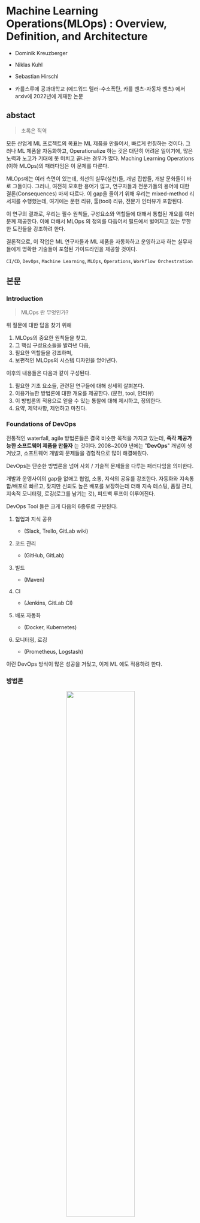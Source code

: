 # Machine Learning Operations(MLOps) : Overview, Definition, and Architecture

- Dominik Kreuzberger
- Niklas Kuhl
- Sebastian Hirschl

- 카를스루에 공과대학교 (에드워드 텔러-수소폭탄, 카를 벤츠-자동차 벤츠) 에서 arxiv에 2022년에 게재한 논문

## abstact

> 초록은 직역

모든 산업계 ML 프로젝트의 목표는 ML 제품을 만들어서, 빠르게 런칭하는 것이다. 그러나 ML 제품을 자동화하고, Operationalize 하는 것은 대단히 어려운 일이기에, 많은 노력과 노고가 기대에 못 미치고 끝나는 경우가 많다. Maching Learning Operations (이하 MLOps)의 패러다임은 이 문제를 다룬다.

MLOps에는 여러 측면이 있는데, 최선의 실무(실천)들, 개념 집합들, 개발 문화들이 바로 그들이다.
그러나, 여전히 모호한 용어가 많고, 연구자들과 전문가들의 용어에 대한 결론(Consequences) 마저 다르다. 이 gap을 줄이기 위해 우리는 mixed-method 리서치를 수행했는데, 여기에는 문헌 리뷰, 툴(tool) 리뷰, 전문가 인터뷰가 포함된다.

이 연구의 결과로, 우리는 필수 원칙들, 구성요소와 역할들에 대해서 통합된 개요를 여러분께 제공한다. 이에 더해서 MLOps 의 정의를 다듬어서 필드에서 벌어지고 있는 무한한 도전들을 강조하려 한다.

결론적으로, 이 작업은 ML 연구자들과 ML 제품을 자동화하고 운영하고자 하는 실무자들에게 명확한 기술들이 포함된 가이드라인을 제공할 것이다.

`CI/CD`, `DevOps`, `Machine Learning`, `MLOps`, `Operations`, `Workflow Orchestration`

## 본문

### Introduction

> MLOps 란 무엇인가?

위 질문에 대한 답을 찾기 위해

1. MLOps의 중요한 원칙들을 찾고,
2. 그 핵심 구성요소들을 발라낸 다음,
3. 필요한 역할들을 강조하며,
4. 보편적인 MLOps의 시스템 디자인을 얻어낸다.

이후의 내용들은 다음과 같이 구성된다.

1. 필요한 기초 요소들, 관련된 연구들에 대해 상세히 살펴본다.
2. 이용가능한 방법론에 대한 개요를 제공한다. (문헌, tool, 인터뷰)
3. 이 방법론의 적용으로 얻을 수 있는 통찰에 대해 제시하고, 정의한다.
4. 요약, 제약사항, 제언하고 마친다.

### Foundations of DevOps

전통적인 waterfall, agile 방법론들은 결국 비슷한 목적을 가지고 있는데, **즉각 제공가능한 소프트웨어 제품을 만들자** 는 것이다. 2008~2009 년에는 "**DevOps**" 개념이 생겨났고, 소프트웨어 개발의 문제들을 경험적으로 많이 해결해줬다.

DevOps는 단순한 방법론을 넘어 사회 / 기술적 문제들을 다루는 패러다임을 의미한다.

개발과 운영사이의 gap을 없애고 협업, 소통, 지식의 공유를 강조한다. 자동화와 지속통합/배포로 빠르고, 잦지만 신뢰도 높은 배포를 보장하는데 더해 지속 테스팅, 품질 관리, 지속적 모니터링, 로깅(로그를 남기는 것), 피드백 루프이 이루어진다.

DevOps Tool 들은 크게 다음의 6종류로 구분된다.

1. 협업과 지식 공유

   - (Slack, Trello, GitLab wiki)

2. 코드 관리

   - (GitHub, GitLab)

3. 빌드

   - (Maven)

4. CI

   - (Jenkins, GitLab CI)

5. 배포 자동화

   - (Docker, Kubernetes)

6. 모니터링, 로깅
   - (Prometheus, Logstash)

이런 DevOps 방식이 많은 성공을 거뒀고, 이제 ML 에도 적용하려 한다.

### 방법론

<p align="center">
<img src="./assets/OverviewOfTheMethodology.png" style="width: 60%"/>
</p>

학술계의 인사이트, 실무진의 전문성을 모두 놓치지 않기 위해 문헌, Tool, Interview의 3가지 방법론을 모두 사용해 MLOps의 개념을 정립하고, 이후 결과 파트에서 그 내용에 대해 설명한다.

#### Literature Review

- Webster and Watson 의 논문 리뷰 방법론을 참고해 수행됨.
- Barbara Kitchenham의 [Systematic literature reviews in software engineering – A systematic literature review](https://www.sciencedirect.com/science/article/abs/pii/S0950584908001390?via%3Dihub) 도 참고함.

몇번의 검색 끝에 다음과 같이 검색어를 정의했다.

- DevOps
- CICD
- Continuous Integration
- Continuous Delivery
- Continuous Deployment
- Machine Learning
- MLOps
- CD4ML

구글 스칼라를 비롯한 여러 사이트들을 검색했는데, 사실 DevOps를 ML에 적용하는 것은 학술계에는 아직 생소한 일이다. 그래서 본 연구가 진행될 때에는 리뷰된 연구들이 몇개 되지 않았다.

그래서 non-peer-reviewed 연구들까지 모두 검색했고, 1864개의 논문을 얻었다. 특정 기준을 갖고 27개의 논문을 추려낸 결과, 그들은 모두 peer-reviewed 논문들이었다.

#### Tool Review

27개의 논문과 8개의 인터뷰를 거치고 난 후, 다양한 Open Source tools, 프레임워크, 상업적 ML 클라우드 서비스들을 리뷰했다. 어떤 기술적 구성요소들이 있는지 이해하기 위한 작업이었다.

리뷰한 tool들은 다음과 같다.

<p align="center">
<img src="./assets/ToolReview1.png" style="width: 40%"/>
<img src="./assets/ToolReview2.png" style="width: 40%"/>
</p>

#### Interview Study

- Myers and Newman 방식을 참고함 [The qualitative interview in IS research: Examining the craft](https://www.sciencedirect.com/science/article/abs/pii/S1471772706000352?via%3Dihub)

- 몇명을 인터뷰할 것인지도 결정해야 해서 이론적인 표본 접근방식을 적용했다. [The discovery of grounded theory: strategies for qualitative research]

LinkedIn을 통해서 여러 다른 기업, 배경, 성별의 MLOps 전문가들 8명을 찾아 스크립트를 작성한 후 인터뷰를 진행했다.
이때 더 이상 새로운 범주나 개념이 등장하지 않을 때까지 진행되었다.

<p align="center">
<img src="./assets/IntervieweeList.png" style="width: 60%"/>
</p>

> 인터뷰이들 목록인데, 궁금하다..!

## 결과

위의 방법론들을 사용해 중요 원리, 구성요소로의 객체화, 필수 역할등의 결과를 얻었고, MLOps의 개념과 정의를 이끌어냈다.

### Principles

보편적인 사실이나 가치, 가이드를 제공한다는 의미의 priniciple은 MLOps의 "최선의 방법"과 밀접하게 연관되어 있다. 9개의 원칙(Principle)을 얻을 수 있었다.

<p align="center">
<img src="./assets/Principles.png" style="width: 60%"/>
</p>

#### `CI/CD automation` - P1

- 지속적 통합
- 지속적 전달 (실제 product에 반영되기 위해 버튼 하나만 누르면 되는 순간까지)
- 지속적 배포 (실제 product에 자동으로 반영)

빌드, 테스트, delivery, 배포를 수행한다. 개발자에게 특정 단계의 진행이 성공인지 실패인지를 빠르게 알려줘서 전반적인 생산성이 개선된다.

#### `Workflow Orchestration` - P2

유향 비순환 그래프 (DAGs)로 ML workflow 파이프라인을 조직한다. 관계와 의존성을 고려해 일의 **순서**를 정한다.

#### `Reproducibility` - P3

ML을 실행해서 정확히 똑같은 결과를 얻는 능력을 말한다.

#### `Versioning` - P4

모델의 버전 뿐만 아니라, 데이터, 코드의 버전까지 단순히 재생산(Reproducibility)을 보장하는 것을 넘어 흐름을 짚을 수 있게 한다.(traceabiltiy)

#### `Collaboration` - P5

데이터, 모델, 코드에 대해 협업이 가능하게 한다. 기술적인 면만 말하는 것이 아니다. 협업과 소통을 통해 서로 다른 일을 하는 사람들 간의 거리를 좁혀 준다.

#### `Continuous ML training & evaluation` - P6

지속적 ML 학습이란, 주기적으로 새로운 feature 데이터에 대해 재학습시키는 것을 말한다. 이것은 `Monitoring` 컴포넌트, 피드백 루프, 자동 ML workflow 파이프라인의 지원들이 있어야 한다.  
이때 모델의 바뀐 성능을 평가하기 위해 항상 evaluation이 포함된다.

#### `ML metadata tracking/logging` - P7

metadata는 각각의 ML workflow에 대해 트랙킹되고, 로깅된다. 매 학습이 이루어질 때마다 어떤 코드, 어떤 데이터, 어떤 결과, 어떤 파라미터를 썼는지 완벽히 기록되어야 한다.

#### `Continuous monitoring` - P8

주기적으로 데이터, 모델, 코드를 평가하는 것을 의미한다. 잠재적인 에러와 변경사항들이 있는지 관찰한다.

#### `Feedback Loops` - P9

여러 개의 피드백 루프가 필요하다. 예를 들어, 모델의 실험에서 이전의 feature 엔지니어링 단계로의 루프나 `Monitoring` component에서 재학습을 위해 스케줄러로의 루프가 있겠다.

### Technical Components

Principle을 알아낸 후, 정확한 component들과 구현에 대해 설명하겠다. 각각의 component들에 대해 필수적인 **기능**을 열거한다. 괄호안에는 각각의 기능 component가 어느 Principle component를 구현할 수 있는지를 적었다.

#### `CI/CD Component` - C1 [P1, P6, P9]

- Jenkins
- GitHub actions

#### `Source Code Repository` - C2 [P4, P5]

코드 저장과 버전관리 가능

- Bitbucket
- GitLab
- GitHub
- Gitea

#### `Workflow Orchestration Component` - C3 [P2, P3, P6]

- Apache Airflow
- Kubeflow Pipelines
- Luigi
- AWS SageMaker Pipelines
- Azure Pipelines

#### `Feature Store System` - C4 [P3, P4]

자주 쓰는 것들을 모아 놓을 수 있는 중앙 저장소이다.
두 데이터베이스가 확인됐다. : 하나는, 오프라인 feature 저장소로 실험을 위해 평범한 latency로 feature를 제공한다. 다른 하나는, 온라인에서 낮은 latency로 feature를 제공해서 실제 상품단계에서 예측을 하기 위한 저장소이다.

- Google Feast
- Amazon AWS Feature Store
- Tecton.ai
- Hopswork.ai

대부분의 ML 모델 학습을 위한 데이터는 여기서 오지만, 데이터는 어디서나 올 수 있는 것이기도 하다.

#### `Model Training Infrastructure` - C5 [P6, ]

계산 자원을 제공한다. (CPUs, RAM, GPUs) 분산 시스템일 수도 있고, 비분산 시스템일수도 있다. 보편적으로는, 확장 가능한 분산 시스템을 추천한다. 로컬 머신을 쓸 수도, 클라우드를 쓸 수도 있다.

- Kubernetes
- Red Hat OpenShift

#### `Model Registry` - C6 [P3, P4]

훈련된 ML 모델과 그 메타데이터를 중앙에 저장한다.

- MLflow
- AWS SageMaker Model Registry
- Microsoft Azure ML Model Registry
- Neptune.ai

간단한 저장소로는,

- Microsoft Azure Storage
- Google Cloud Storage
- Amazon AWS S3

가 있다.

#### `ML Metadata Stores` - C7 [P4, P7]

각각의 ML workflow 파이프라인 작업을 위한 다양한 종류의 메타데이터를 저장한다. 각 학습 작업 (학습 날짜, 시간, 학습에 걸린 시간 등)에 대한 데이터, 모델 특정 데이터 (파라미터, 결과 메트릭, 모델 lineage : 사용된 데이터와 코드) 등을 저장하는 저장소도 있을 수 있다. orchestrator 와 메타데이터 저장소를 동시에 제공하는 것들을 예시로 들 수 있겠다.

- Kubeflow Pipelines
- AWS SageMaker Pipelines
- Azure ML
- IBM Watson Studio
- MLflow : advanced 메타데이터 저장소와 모델 registry를 제공

#### `Model Serving Component` - C8 [P1, ]

여러가지로 정의할 수 있겠다. 예를 들자면, 매우 큰 사이즈의 input을 실시간 혹은 배치 형태로 모델에 제공하고, 결과를 받는 온라인 inference를 들 수 있겠고, 이는 REST API 형태일 수 있다. 기반 시설 계층으로서, 확장 가능하고 분산된 모델 제공 infra가 추천된다.

- Kubernetes 와 Docker의 ML 모델 컨테이너화 기술
- Python 웹 어플리케이션 Flask 와 API
- Kserving of Kubeflow
- TensorFlow Serving
- Seldion.io serving

이외에도,

- Apache Spark for batch predictions

클라우드 서비스로는,

- Microsoft Azure ML REST API
- AWS SageMaker Endpoints
- IBM Watson Studio
- Google Vertex AI prediction service

가 있을 수 잇겠다.

#### `Monitoring Component` - C9 [P8, P9]

모델 성능에 대한 지속적인 모니터링 을 다룬다. 추가적으로 ML 인프라, CI/CD, Orchestration 에 대한 모니터링도 있을 수 있다.

- Prometheus with Grafana
- ELK stack (Elasticsearch, Logstash, Kibana)
- TensorBoard

모니터링 컴포넌트가 내장된 툴로는,

- Kubeflow
- MLflow
- AWS SageMaker 모델 모니터 혹은 클라우드 watch

### Roles

MLOps는 여러 그룹들이 서로 겹쳐있는 프로세스이기 때문에, 서로 다른 역할(Role)들의 상호작용도 production 단계에서 ML 시스템을 디자인, 관리, 자동화, 운영하는 데에 중요해진다.

필수적인 역할들에 대해 그 목적과 관련된 작업들을 간략히 소개한다.

#### `Business Stakeholder` - R1

Product Owner, Project Manager 와 유사하다. 사업의 커뮤니케이션 영역과 ML로 이루고자 하는 비즈니스 목표를 정의한다. 예를 들어, ROI (Return On Investment) 를 계산하는 것을 들 수 있다.

#### `Solution Architect` - R2

IT Architect 와 유사하다. 평가에 기반해서 아키텍처를 디자인하고 기술을 정의한다.

#### `Data Scientist` - R3

ML specialist, ML Developer 와 유사하다.
비즈니스적 문제를 ML 문제로 보고, 모델 엔지니어링, 알고리즘과 하이퍼 파라미터 선택등을 다룬다.

#### `Data Engineer` - R4

DataOps 엔지니어 와 유사하다.
데이터를 빌드업하고, feature 엔지니어링 파이프라인을 관리한다. feature store system의 데이터베이스들에 적절한 data를 주입해야한다.

#### `Software Engineer` - R5

소프트웨어 디자인 패턴과, 널리 알려져있는 코딩 가이드라인을 적용해 ML 문제가 잘 만든 product가 될 수 있도록 돕는다.

#### `DevOps Engineer` - R6

개발, 운영, 적절한 CI/CD 자동화, ML workflow orchestration, 모델 배포와 모니터링 사이의 갭을 연결한다.

#### `ML Engineer / MLOps Engineer` - R7

이 모두를 연결하는 역할을 하기 때문에, cross-domain 지식이 필수적이다. 각종 기술들을 통합시키고, ML 인프라를 만들고 운영한다. ML workflow를 자동화하고, 모델을 배포한다. 모델과 ML 인프라를 동시에 모니터링 한다.

<p align="center">
<img src="./assets/RoleDiagram.png" style="width: 60%"/>
</p>

## Architecture and Workflow

MLOps의 시작: 프로젝트 초기화 에서부터 끝: 모델 serving 까지 연구자들, 실무진들이 가장 적절한 기술들과 프레임워크들을 고를 수 있게 디자인 된 아키텍쳐를 제시한다.

1. MLOps 프로젝트의 시작
2. feature 저장소로의 데이터 주입을 포함한 feature 엔지니어링 파이프라인
3. 실험
4. 모델 serving까지의 자동화된 ML workflow 파이프라인

<p align="center">
<img src="./assets/MLOpsWorkflow.png" style="width: 100%"/>
</p>

### MLOps 프로젝트의 시작 - A

1. 비즈니스 이해관계자들(R1)이 사업을 분석하고 ML로 해결할 수 있는 잠재 문제를 확인한다.

2. Solution 아키텍트(R2)가 전반적인 ML 시스템을 디자인하고 전반적인 평가 과정에서 사용할 기술들을 결정한다.

3. 데이터 사이언티스트(R3)가 비즈니스 목표로부터 어떤 ML 문제를 풀지 정한다. (분류, 회귀 등)

4. 데이터 엔지니어(R4)와 데이터 사이언티스트(R3)가 문제를 위해 어떤 데이터가 필요한지 정한다.

5. 데이터 엔지니어(R4)와 데이터 사이언티스트(R3)가 raw 데이터 소스를 찾는다. 데이터의 분포와 질을 확인하고 검증한다.

만약에 지도학습을 사용한다면, 데이터의 라벨링 여부를 확인한다. 즉, 목표한 특성이 밝혀져 있다는 뜻이다.

### Feature Engineering pipeline의 Requirements

Feature는 모델 학습에 필요한 attribute을 말한다.

원시 데이터에 대한 초반 이해와 분석이 끝나면, feature engineering pipeline의 기본 필요 요소들이 다음과 같이 정의된다.

6. 데이터 엔지니어(R4)가 데이터 transformation 규칙을 정의한다. (정규화와 통합) 데이터를 정제하는 과정까지 포함된다.

7. 데이터 엔지니어(R4)와 데이터 사이언티스트(R3)가 feature engineering rule을 정의한다. 다른 feature들을 기반으로 새롭고 더 진화된 feature를 얻는다. 이 rule들은 계속해서 데이터 사이언티스트(R3)에 의해 조정된다. 실험의 결과 피드백을 바탕으로, 혹은 모니터링 컴포넌트의 모델 성능 검사를 바탕으로 한다.

### Feature Engineering pipeline

데이터 엔지니어(R4)와 소프트웨어 엔지니어(R5) 가 위의 requirements를 feature engineering pipeline의 시작점으로 삼는다.

근본적인 요구사항인 CI/CD(C1) 와 Orchestration component(C3)이 데이터 엔지니어 (R4)에 의해 정의된다. 인프라 자원역시 정의된다.

8. 먼저 feature engineering pipeline이 원시 데이터에 연결된다. 원시 데이터는 streaming 데이터, 정적 배치형 데이터, 혹은 어떤 클라우드 저장소로부터의 데이터도 될 수 있다.

9. 데이터들이 데이터 소스에서 추출된다.

10. 데이터 전처리 과정이 시작된다. 데이터 변형 rule (앞에서 정의했던) artifact가 이 작업의 input으로 전달된다. 이 과정의 목적은 결국 데이터를 사용가능한 형태로 만드는 것이다. 역시 피드백을 받으면서 지속적으로 개선된다.

11. feature enginnering 작업은 새롭고 더 진보된 feature 들을 다른 feature에 기반해 만들어간다. 역시 지속적으로 개선된다.

12. 마지막으로, feature store system (C4)에 배치 혹은 streaming 데이터의 형태로 데이터가 주입된다. 온라인 혹은 오프라인 형태의 데이터 저장소 모두 가능하다.

### Experimentation

experimentation 단계의 대부분은 데이터 사이언티스트(R3)에 의해 주도된다. Software Engineer(R5)가 이를 도울 수 있다.

13. 데이터 분석을 위해 데이터 사이언티스트(R3)가 feature 저장소에 연결한다. (원시 데이터에 직접 접근할 수도 있다.) 데이터에 수정이 필요할 경우 데이터 엔지니어링 단계로 feedback을 줄 수 있다.

14. feature 저장소에서 온 데이터에 대한 준비와 검증이 필요하다. 여기서 train / test set split이 이루어진다.

15. 데이터 사이언티스트(R3)가 가장 적합한 알고리즘과 하이퍼 파라미터들을 추정한다. 소프트웨어 엔지니어가 모델 훈련용 코드를 작성하는 것을 도와 가면서 모델 학습을 진행한다.

16. 모델 훈련 과정 중에 파라미터들을 시험하고, 검증한다. 좋은 성적 지표가 나오면 학습을 멈추고 파라미터를 튜닝한다. 모델을 학습시키는 것과 모델을 검증하는 과정이 맞물려 반복되는데, 이를 **model engineering**이라고 부른다. 이 과정을 통해 가장 좋은 알고리즘과 하이퍼 파라미터들이 결정된다.

17. 데이터 사이언티스트가 모델을 export 하고, 코드 저장소에 커밋한다.

데브옵스 엔지니어 (R6) 혹은 ML 엔지니어 (R7) 가 자동화 ML workflow 파이프라인을 정의해 저장소에 커밋한다. 데이터 사이언티스트 (R3)가 새로운 ML 모델을 올리거나, 앞에서 말한 두 엔지니어가 ML workflow 파이프라인을 올리면, CI/CD 컴포넌트 (C1) 가 업데이트된 코드를 찾아 자동적으로 빌드, 테스트, delivery 작업을 수행한다.

### Automated ML workflow pipeline

DevOps Engineer (R6) 와 ML Engineer (R7) 가 자동화된 ML workflow 파이프라인을 운영한다고했다. 그들은 또한, 모델 학습을 위한 인프라도 관리하는데, Kubernetes 같이 계산을 지원하는 프레임워크나 하드웨어 자원등을 가리킨다. Workflow orchestration 컴포넌트 (C3) 가 계속 언급하는 자동화된 ML workflow 파이프라인을 지휘한다고 했는데, 각 작업마다 필요한 artifact들 (예를 들어, 이미지)을 artifact store 에서 가져온다. (예를 들어, 이미지 레지스트리) 각 작업들은 독립된 환경 (예를 들어, 컨테이너) 에서 수행되며, 결국 workflow orchestration 컴포넌트는 각 작업에 대한 메타데이터를 로그, 수행 시간 등의 형태로 수집한다.

자동화된 ML workflow 파이프라인이 한 번 작동하면, 다음의 작업들은 자동적으로 수행된다.

18. 버전으로 구분되는 feature 들을 feature 저장소에서 가져온다. 오프라인 저장소든, 온라인 저장소든 상관없다.

19. 자동화 데이터 준비, 검증과 더불어 train / test split 이 이루어진다.

20. 처음 보는 데이터에 대해 모델이 학습한다. 하이퍼 파라미터와 메타데이터는 이미 이전 실험 단게에서 정해져 있고, 모델은 재학습할 뿐이다.

21. 모델에 대한 조정이 지속적으로 이루어진다. 좋은 결과가 나올 때까지 반복한다.

22. 학습된 모델이 export 되고,

23. model registry (C6)에 등록된다.

모든 학습 iteration에서, ML metadata store(C7) 은 모델 학습의 파라미터, 성능 metric을 저장한다. 이외에도, training job ID를 트랙킹, 로깅하고 학습 날짜와 시간, 걸린 시간, artifacts의 소스를 포함한다. 추가로 모델 특정된 메타데이터인 "model lineage"는 매번 새로 학습된 모델의 data와 code의 lineage 또한 트랙킹 된다. 여기에는 어떤 코드로 모델을 학습시켰는지, feature data는 어느 버전에 어느 소스에 있던 것을 썼는지, 모델은 어느 단계 (staging, production ready)에 있었는지 등이 포함된다.

좋은 성능의 모델이 staging에서 production 단계로 넘어가면 DevOps Engineer 와 MLOps Engineer는 모델과 serving 코드를 넘겨받는다.

24. CI/CD 컴포넌트 (C1)은 지속적 배포 파이프라인을 가동한다. 지속적 배포 파이프라인은 모델과 serving 코드를 빌드, 테스트하고 production serving 단계로 모델을 위치시킨다.

25. model serving component(C5)는 feature store system 에서 새로운 데이터에 대해 모델의 출력을 얻어본다. 실시간 반응 테스트를 위해서는 low latency에 온라인 데이터베이스를, 큰 input을 위한 batch prediction을 위해서는 오프라인 데이터 베이스에서 normal latency로 데이터를 받아온다.

모델 serving 어플리케이션, prediction 리퀘스트는 REST API를 주로 사용한다.

26. monitoring component(C6)는 특정 threshold 값을 infra 혹은 model (혹은 모델의 퍼포먼스)이 넘는지를 실시간으로 감시하고, 넘었다면 피드백 루프를 통해 데이터를 보낸다.

27. 피드백 루프는 monitoring component(C6)에 연결되어 빠르고 즉각적인 피드백을 가능하게 한다. 이 피드백 루프를 통해 upstream에 있는 experimental stage, data engineering, 스케줄러(trigger)이 조정될 수 있다. 특히 experimental stage로의 피드백이 데이터 사이언티스트가 모델을 개선시키는데 도움을 준다.

28. ML 모델의 성능이 시간이 지나며 하락하는 drift 현상 (Concept drift 혹은 Data drift)을 피드백 메커니즘에 의해 지속적 학습이 이루어지면서 대응할 수 있다. 현재 배포된 모델이 적절한지, 혹은 부적절해졌는지 판단하는 것은 데이터의 분포 (distribution)을 계산해봄으로써 알 수 있다. 물론 통계량의 변화 이외에도 새로운 feature data가 등장했을 때도 재학습이 이루어질 수 있다.

## Conceptualization

MLOps 가 머신러닝, 소프트웨어 엔지니어링, DevOps, 데이터 엔지니어링의 교차점에 있다는 것은 의심의 여지가 없다.  
다음과 같이 MLOps를 정의한다.

[원문]

> MLOps (Machine Learning Operations) is a paradigm,
> including aspects like best practices, sets of concepts, as well as a
> development culture when it comes to the end-to-end
> conceptualization, implementation, monitoring, deployment, and
> scalability of machine learning products. Most of all, it is an
> engineering practice that leverages three contributing disciplines:
> machine learning, software engineering (especially DevOps), and
> data engineering. MLOps is aimed at productionizing machine
> learning systems by bridging the gap between development (Dev)
> and operations (Ops). Essentially, MLOps aims to facilitate the
> creation of machine learning products by leveraging these
> principles: CI/CD automation, workflow orchestration,
> reproducibility; versioning of data, model, and code;
> collaboration; continuous ML training and evaluation; ML
> metadata tracking and logging; continuous monitoring; and
> feedback loops

## Open Challenges

MLOps를 적용하기 위한 challenges 들을 3가지 카테고리로 묶어 제시한다.

### Organizational Challenges

ML을 사용하는 제품을 제공하면서, model-driven 의 영역에서 product-oriented 영역으로 문화가 바뀌어야 한다. 최근 데이터 중심의 AI 또한 모델 자체보다는 데이터에 더 많은 중점을 두는 편이다. ML 제품을 디자인할 때 역시 제품 중심적인 관점을 가져야 한다.

많은 영역에 많은 인재가 필요하지만, 아키텍쳐, 데이터 엔지니어, ML 엔지니어, DevOps 엔지니어는 특히 부족하다. MLOps 가 데이터 사이언스 교육에 일반적으로 포함되지 않는 것에 연관이 있어 보인다. 데이터 사이언티스트 혼자는 MLOps의 목적을 달성할 수 없다. MLOps는 분명 협업의 형태를 띠지만, 대부분의 현업에서는 그렇지 못하다. 어려운 용어나 기술이 소통을 어렵게 한다.

### ML System Challenges

모델의 학습과 관련된 변동성이 큰 문제이다. 데이터의 다양성과 volumnious가 인프라 자원의 정확한 추정을 어렵게 한다. (CPU, RAM, GPU) 인프라의 확장가능성도 꽤 높을 것을 요구한다.

### Operational Challenges

서로 다른 스펙의 소프트웨어와 하드웨어가 서로 얽혀있기 때문에, ML을 수동으로 작동시키는 것은 매우 어렵다. 자동화를 해야하는데, 굳건한 (robust)한 자동화가 요구된다. 데이터가 끊임없이 변화하고, 생산되어 모델에 학습이 요구된다는 것 또한 자동화의 필요성을 대두시킨다. 마지막으로, 이 복잡한 workflow 내에서 문제가 발생했을 때 그 원인을 찾는 것 또한 어려운 일이 아닐 수 없다.

## 결론

- 머신러닝 모델의 가능성을 기반으로 많은 ML 제품들이 시장에 나오고 있지만, 학계에서는 모델의 발전과 성능개선에만 몰두하고 있다.
- 이에 따라 많은 데이터 사이언티스트들이 수동으로 제품을 운영하고 있다. 이런 상황에서 MLOps의 중요성은 점점 커져가고 있다.
- 우리의 MLOps에 대한 정의가 성공적인 ML 프로젝트에 기여하기를 바란다.
